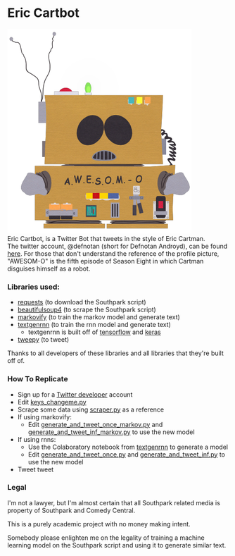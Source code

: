 # Eric Cartbot
![Awesomo](https://raw.githubusercontent.com/leonardishere/Eric-Cartbot/master/pfp_awesomo.png)  
Eric Cartbot, is a Twitter Bot that tweets in the style of Eric Cartman.  
The twitter account, @defnotan (short for Defnotan Androyd), can be found [here](https://twitter.com/defnotan). For those that don't understand the reference of the profile picture, "AWESOM-O" is the fifth episode of Season Eight in which Cartman disguises himself as a robot.

### Libraries used:
* [requests](http://docs.python-requests.org/en/master/) (to download the Southpark script)
* [beautifulsoup4](https://www.crummy.com/software/BeautifulSoup/) (to scrape the Southpark script)
* [markovify](https://github.com/jsvine/markovify) (to train the markov model and generate text)
* [textgenrnn](https://github.com/minimaxir/textgenrnn) (to train the rnn model and generate text)  
    * textgenrnn is built off of [tensorflow](https://www.tensorflow.org/) and [keras](https://keras.io/)
* [tweepy](http://www.tweepy.org/) (to tweet)

Thanks to all developers of these libraries and all libraries that they're built off of.

### How To Replicate
+ Sign up for a [Twitter developer](https://developer.twitter.com/) account
+ Edit [keys_changeme.py](https://github.com/leonardishere/Eric-Cartbot/blob/master/keys_changeme.py)
+ Scrape some data using [scraper.py](https://github.com/leonardishere/Eric-Cartbot/blob/master/scraper.py) as a reference
+ If using markovify:
  + Edit [generate_and_tweet_once_markov.py](https://github.com/leonardishere/Eric-Cartbot/blob/master/generate_and_tweet_once_markov.py) and [generate_and_tweet_inf_markov.py](https://github.com/leonardishere/Eric-Cartbot/blob/master/generate_and_tweet_inf_markov.py) to use the new model
+ If using rnns:
  + Use the Colaboratory notebook from [textgenrnn](https://github.com/minimaxir/textgenrnn) to generate a model
  + Edit [generate_and_tweet_once.py](https://github.com/leonardishere/Eric-Cartbot/blob/master/generate_and_tweet_once_rnn.py) and [generate_and_tweet_inf.py](https://github.com/leonardishere/Eric-Cartbot/blob/master/generate_and_tweet_inf_rnn.py) to use the new model
+ Tweet tweet

### Legal
I'm not a lawyer, but I'm almost certain that all Southpark related media is property of Southpark and Comedy Central.  

This is a purely academic project with no money making intent.   

Somebody please enlighten me on the legality of training a machine learning model on the Southpark script and using it to generate similar text.  
